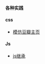#### 各种实践
 
#### css
* [模仿豆瓣主页](https://zouyifeng.github.io/practice/css-demo/douban/index.html)


#### Js
* [js继承](https://zouyifeng.github.io/practice/js/js%E7%BB%A7%E6%89%BF/index.html)